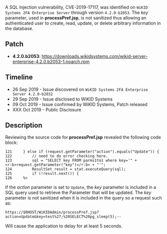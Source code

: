 A SQL Injection vulnerability, CVE-2019-17117, was identified on `WiKID Systems 2FA Enterprise Server` through version `4.2.0-b2053`.  The <var>key</var> parameter, used in **processPref.jsp**, is not sanitized thus allowing an authenticated user to create, read, update, or delete arbitrary information in the database.  

## Patch

* **4.2.0.b2053**: <https://downloads.wikidsystems.com/wikid-server-enterprise-4.2.0.b2053-1.noarch.rpm>

## Timeline

* 26 Sep 2019 - Issue discovered on `WiKID Systems 2FA Enterprise Server 4.2.0-b2032`
* 29 Sep 2019 - Issue disclosed to WiKID Systems
* 09 Oct 2019 - Issue confirmed by WiKID Systems, Patch released
* XXX Oct 2019 - Public Disclosure

## Description

Reviewing the source code for **processPref.jsp** revealed the following code block:

~~~
121     } else if (request.getParameter("action").equals("Update")) {
122         // need to do error checking here.
123         sql = "SELECT key FROM parms1to1 where key='" + <r:b>request.getParameter("key")</r:b> + "'";
124         ResultSet result = stat.executeQuery(sql);
125         if (!result.next()) {
126     %>
~~~

If the <var>action</var> parameter is set to `Update`, the <var>key</var> parameter is included in a SQL query used to retrieve the Parameter that will be updated.  The <var>key</var> parameter is not sanitized when it is included in the query so a request such as:

~~~
https://$RHOST/WiKIDAdmin/processPref.jsp?action=Update&key=test%27;%20SELECT%20pg_sleep(5);--
~~~ 

Will cause the application to delay for at least 5 seconds.

